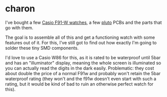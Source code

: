 # charon

I've bought a few [Casio F91-W watches](https://www.amazon.com/CASIO-F91W-1-Casual-Sport-Watch/dp/B00006I551), a few [pluto](https://github.com/carrotIndustries/pluto) PCBs and the parts that go with them.

The goal is to assemble all of this and get a functioning watch with some features out of it. For this, I've still got to find out how exactly I'm going to solder these tiny SMD components.

I'd love to use a Casio W86 for this, as it is rated to be waterproof until 5bar and has an "illuminator" display, meaning the whole screen is illuminated so you can actually read the digits in the dark easily. Problematic: they cost about double the price of a normal F91w and probably won't retain the 5bar waterproof rating (they won't and the f91w doesn't even start with such a rating, but it would be kind of bad to ruin an otherwise perfect watch for this).